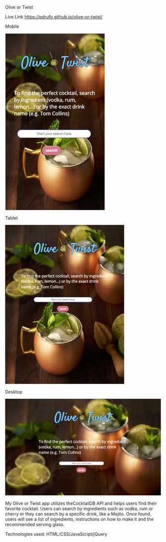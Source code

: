 Olive or Twist

Live Link
https://pdrufo.github.io/olive-or-twist/


 Mobile 
 
 ![Mobile](https://github.com/pdrufo/olive-or-twist/blob/master/img/mobile.png)
 
 Tablet
 
 ![Tablet](https://github.com/pdrufo/olive-or-twist/blob/master/img/tablet.png)
 
 Desktop
 
 ![Desktop](https://github.com/pdrufo/olive-or-twist/blob/master/img/desktop.png)
 
 My Olive or Twist app utilizes theCocktailDB API and helps users find their favorite cocktail. Users can search by ingredients such as vodka, rum or cherry or they can search by a specific drink, like a Mojito.
 Once found, users will see a list of ingredients, instructions on how to make it and the recommended serving glass.
 
 Technologies used: HTML/CSS/JavaScript/jQuery
